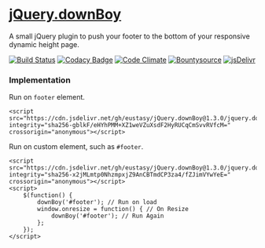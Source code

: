 # [jQuery.downBoy](https://github.com/eustasy/jquery.downboy)

A small jQuery plugin to push your footer to the bottom of your responsive dynamic height page.

[![Build Status](https://travis-ci.org/eustasy/jQuery.downBoy.svg?branch=master)](https://travis-ci.org/eustasy/jQuery.downBoy)
[![Codacy Badge](https://api.codacy.com/project/badge/Grade/a8cbb7167985494e922bdea60193e74f)](https://www.codacy.com/app/lewisgoddard/jQuery.downBoy?utm_source=github.com&amp;utm_medium=referral&amp;utm_content=eustasy/jQuery.downBoy&amp;utm_campaign=Badge_Grade)
[![Code Climate](https://codeclimate.com/github/eustasy/jquery.downboy/badges/gpa.svg)](https://codeclimate.com/github/eustasy/jquery.downboy)
[![Bountysource](https://www.bountysource.com/badge/tracker?tracker_id=482426)](https://www.bountysource.com/teams/eustasy/issues?tracker_ids=482426)
[![jsDelivr](https://data.jsdelivr.com/v1/package/gh/eustasy/jQuery.downBoy/badge?style=rounded)](https://www.jsdelivr.com/package/gh/eustasy/jQuery.downBoy)

### Implementation

Run on `footer` element.  
```
<script src="https://cdn.jsdelivr.net/gh/eustasy/jQuery.downBoy@1.3.0/jquery.downboy.auto.min.js" integrity="sha256-gblkF/eHYhPMM+XZ1weVZuXsdF2HyRUCqCmSvvRVfcM=" crossorigin="anonymous"></script>
```

Run on custom element, such as `#footer`.  
```
<script src="https://cdn.jsdelivr.net/gh/eustasy/jQuery.downBoy@1.3.0/jquery.downboy.min.js" integrity="sha256-x2jMLmtp0NhzmpxjZ9AnCBTmdCP3za4/fZJimVYwYeE=" crossorigin="anonymous"></script>
<script>
 	$(function() {
		downBoy('#footer'); // Run on load
		window.onresize = function() { // On Resize
			downBoy('#footer'); // Run Again
		};
	});
</script>
```

